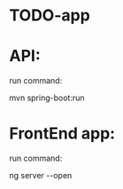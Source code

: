 # TODO-app

# API:
run command:

mvn spring-boot:run


# FrontEnd app:
run command:

ng server --open